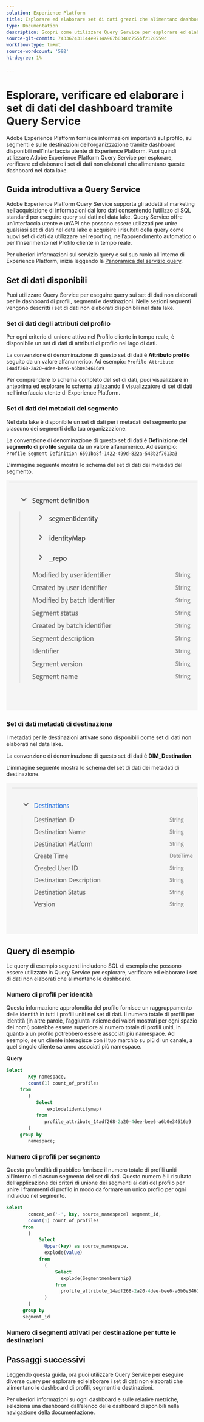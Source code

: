 ```yaml
---
solution: Experience Platform
title: Esplorare ed elaborare set di dati grezzi che alimentano dashboard di Experience Platform
type: Documentation
description: Scopri come utilizzare Query Service per esplorare ed elaborare set di dati non elaborati che alimentano dashboard di profili, segmenti e destinazioni in Experience Platform.
source-git-commit: 743367431144e9714a967b0340c755bf2120559c
workflow-type: tm+mt
source-wordcount: '592'
ht-degree: 1%

---
```



# Esplorare, verificare ed elaborare i set di dati del dashboard tramite Query Service

Adobe Experience Platform fornisce informazioni importanti sul profilo, sui segmenti e sulle destinazioni dell’organizzazione tramite dashboard disponibili nell’interfaccia utente di Experience Platform. Puoi quindi utilizzare Adobe Experience Platform Query Service per esplorare, verificare ed elaborare i set di dati non elaborati che alimentano queste dashboard nel data lake.

## Guida introduttiva a Query Service

Adobe Experience Platform Query Service supporta gli addetti al marketing nell’acquisizione di informazioni dai loro dati consentendo l’utilizzo di SQL standard per eseguire query sui dati nel data lake. Query Service offre un’interfaccia utente e un’API che possono essere utilizzati per unire qualsiasi set di dati nel data lake e acquisire i risultati della query come nuovi set di dati da utilizzare nel reporting, nell’apprendimento automatico o per l’inserimento nel Profilo cliente in tempo reale.

Per ulteriori informazioni sul servizio query e sul suo ruolo all&#39;interno di Experience Platform, inizia leggendo la [Panoramica del servizio query](../query-service/home.md).

## Set di dati disponibili

Puoi utilizzare Query Service per eseguire query sui set di dati non elaborati per le dashboard di profili, segmenti e destinazioni. Nelle sezioni seguenti vengono descritti i set di dati non elaborati disponibili nel data lake.

### Set di dati degli attributi del profilo

Per ogni criterio di unione attivo nel Profilo cliente in tempo reale, è disponibile un set di dati di attributi di profilo nel lago di dati.

La convenzione di denominazione di questo set di dati è **Attributo profilo** seguito da un valore alfanumerico. Ad esempio: `Profile Attribute 14adf268-2a20-4dee-bee6-a6b0e34616a9`

Per comprendere lo schema completo del set di dati, puoi visualizzare in anteprima ed esplorare lo schema utilizzando il visualizzatore di set di dati nell’interfaccia utente di Experience Platform.

### Set di dati dei metadati del segmento

Nel data lake è disponibile un set di dati per i metadati del segmento per ciascuno dei segmenti della tua organizzazione.

La convenzione di denominazione di questo set di dati è **Definizione del segmento di profilo** seguita da un valore alfanumerico. Ad esempio: `Profile Segment Definition 6591ba8f-1422-499d-822a-543b2f7613a3`

L’immagine seguente mostra lo schema del set di dati dei metadati del segmento.

![](images/query/segment-metadata.png)

### Set di dati metadati di destinazione

I metadati per le destinazioni attivate sono disponibili come set di dati non elaborati nel data lake.

La convenzione di denominazione di questo set di dati è **DIM_Destination**.

L’immagine seguente mostra lo schema del set di dati dei metadati di destinazione.

![](images/query/destinations-metadata.png)

## Query di esempio

Le query di esempio seguenti includono SQL di esempio che possono essere utilizzate in Query Service per esplorare, verificare ed elaborare i set di dati non elaborati che alimentano le dashboard.

### Numero di profili per identità

Questa informazione approfondita del profilo fornisce un raggruppamento delle identità in tutti i profili uniti nel set di dati. Il numero totale di profili per identità (in altre parole, l’aggiunta insieme dei valori mostrati per ogni spazio dei nomi) potrebbe essere superiore al numero totale di profili uniti, in quanto a un profilo potrebbero essere associati più namespace. Ad esempio, se un cliente interagisce con il tuo marchio su più di un canale, a quel singolo cliente saranno associati più namespace.

**Query**

```sql
Select
        Key namespace,
        count(1) count_of_profiles
     from
        (
           Select
               explode(identitymap)
           from
              profile_attribute_14adf268-2a20-4dee-bee6-a6b0e34616a9
        )
     group by
        namespace;
```

### Numero di profili per segmento

Questa profondità di pubblico fornisce il numero totale di profili uniti all’interno di ciascun segmento del set di dati. Questo numero è il risultato dell’applicazione dei criteri di unione dei segmenti ai dati del profilo per unire i frammenti di profilo in modo da formare un unico profilo per ogni individuo nel segmento.

```sql
Select          
        concat_ws('-', key, source_namespace) segment_id,
        count(1) count_of_profiles
      from
        (
            Select
              Upper(key) as source_namespace,
              explode(value)
            from
              (
                  Select
                    explode(Segmentmembership)
                  from
                    profile_attribute_14adf268-2a20-4dee-bee6-a6b0e34616a9
              )
        )
      group by
      segment_id
```

### Numero di segmenti attivati per destinazione per tutte le destinazioni

## Passaggi successivi

Leggendo questa guida, ora puoi utilizzare Query Service per eseguire diverse query per esplorare ed elaborare i set di dati non elaborati che alimentano le dashboard di profili, segmenti e destinazioni.

Per ulteriori informazioni su ogni dashboard e sulle relative metriche, seleziona una dashboard dall’elenco delle dashboard disponibili nella navigazione della documentazione.
